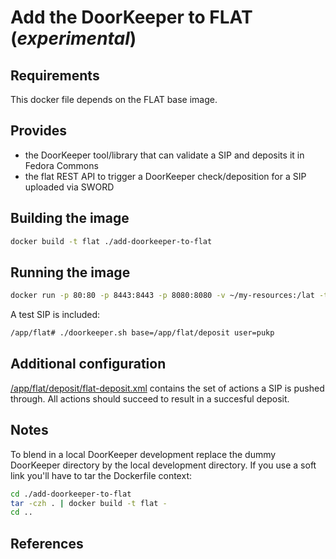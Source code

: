 Add the DoorKeeper to FLAT (*experimental*)
===========================================

## Requirements ##
This docker file depends on the FLAT base image.

## Provides ##
 * the DoorKeeper tool/library that can validate a SIP and deposits it in Fedora Commons
 * the flat REST API to trigger a DoorKeeper check/deposition for a SIP uploaded via SWORD

## Building the image ##
```sh
docker build -t flat ./add-doorkeeper-to-flat
```

## Running the image ##
```sh
docker run -p 80:80 -p 8443:8443 -p 8080:8080 -v ~/my-resources:/lat -t -i flat
```

A test SIP is included:

```sh
/app/flat# ./doorkeeper.sh base=/app/flat/deposit user=pukp
```

## Additional configuration ##

[/app/flat/deposit/flat-deposit.xml](flat/deposit/flat-deposit.xml) contains the set of actions a SIP is pushed through. All actions should succeed to result in a succesful deposit.

## Notes ##

To blend in a local DoorKeeper development replace the dummy DoorKeeper directory by the local development directory. If you use a soft link you'll have to tar the Dockerfile context:

```sh
cd ./add-doorkeeper-to-flat
tar -czh . | docker build -t flat -
cd ..
```

## References ##
